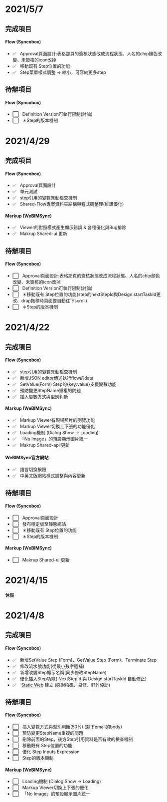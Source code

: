 # 2021/5/7

## 完成項目
#### Flow (Syncobox)
- ✅ &nbsp;&nbsp;Approval頁面設計:表格那頁的簽核狀態改成流程狀態、人名的chip顏色改變、未簽核的icon改掉
- ✅ &nbsp;&nbsp;移動既有 Step位置的功能
- ✅ &nbsp;&nbsp;Step菜單樣式調整 => 縮小，可容納更多step


## 待辦項目
#### Flow (Syncobox)
- ⬜️ &nbsp;&nbsp;Definition Version可執行限制(討論)
- ⬜️ &nbsp;&nbsp;＊Step的版本機制


# 2021/4/29

## 完成項目
#### Flow (Syncobox)

- ✅ &nbsp;&nbsp;Approval頁面設計
- ✅ &nbsp;&nbsp;單元測試
- ✅ &nbsp;&nbsp;step引用的變數異動檢查機制
- ✅ &nbsp;&nbsp;Shared-Flow專案資料夾結構與程式碼整理(維護優化)

#### Markup (WeBIMSync)

- ✅ &nbsp;&nbsp;Viewer的對照模式產生顯示錯誤 & 各種優化與Bug排除
- ✅ &nbsp;&nbsp;Makrup Shared-ui 更新

## 待辦項目
#### Flow (Syncobox)

- ⬜️ &nbsp;&nbsp;Approval頁面設計:表格那頁的簽核狀態改成流程狀態、人名的chip顏色改變、未簽核的icon改掉
- ⬜️ &nbsp;&nbsp;Definition Version可執行限制(討論)
- ⬜️ &nbsp;&nbsp;＊移動既有 Step位置的功能(step的nextStepId與Design.startTaskId更改、drap拖移時頁面要自動往下scroll)
- ⬜️ &nbsp;&nbsp;＊Step的版本機制


# 2021/4/22

## 完成項目
#### Flow (Syncobox)

- ✅ &nbsp;&nbsp;step引用的變數異動檢查機制
- ✅ &nbsp;&nbsp;新增JSON editor傳送執行flow的data
- ✅ &nbsp;&nbsp;SetValue(Form) Step的{key:value}支援變數功能
- ✅ &nbsp;&nbsp;預防變更StepName重複的問題
- ✅ &nbsp;&nbsp;插入變數方式與型別判斷

#### Markup (WeBIMSync)

- ✅ &nbsp;&nbsp;Markup Viewer有現場照片的瀏覽功能
- ✅ &nbsp;&nbsp;Markup Viewer切換上下張的功能優化
- ✅ &nbsp;&nbsp;Loading機制 (Dialog Show -> Loading)
- ✅ &nbsp;&nbsp;「No Image」的預設顯示圖片統一
- ✅ &nbsp;&nbsp;Makrup Shared-api 更新

#### WeBIMSync官方網站

- ✅ &nbsp;&nbsp;語言切換按鈕
- ✅ &nbsp;&nbsp;中英文版網站樣式調整與內容更新

## 待辦項目
#### Flow (Syncobox)

- ⬜️ &nbsp;&nbsp;Approval頁面設計
- ⬜️ &nbsp;&nbsp;發布穩定版至靜態網站
- ⬜️ &nbsp;&nbsp;＊移動既有 Step位置的功能
- ⬜️ &nbsp;&nbsp;＊Step的版本機制

#### Markup (WeBIMSync)

- ⬜️ &nbsp;&nbsp;Makrup Shared-ui 更新

# 2021/4/15

#### 休假

# 2021/4/8

## 完成項目
#### Flow (Syncobox)

- ✅ &nbsp;&nbsp;新增SetValue Step (Form)、GetValue Step (Form)、Terminate Step
- ✅ &nbsp;&nbsp;修改流水號功能(從最小數字遞補)
- ✅ &nbsp;&nbsp;新增改變Step顯示名稱(同步修改StepName)
- ✅ &nbsp;&nbsp;優化插入Step功能( NextStepId 與 Design.startTaskId 自動修正)
- ✅ &nbsp;&nbsp; [Static Web](https://ashy-sea-0b1e0bb00.azurestaticapps.net/) 建立 (感謝柏硯、易修、軒竹協助)


## 待辦項目
#### Flow (Syncobox)

- ⬜️ &nbsp;&nbsp;插入變數方式與型別判斷(50%) (剩下email的body)
- ⬜️ &nbsp;&nbsp;預防變更StepName重複的問題
- ⬜️ &nbsp;&nbsp;刪除前面的Step，後方Step引用資料是否有效的檢查機制
- ⬜️ &nbsp;&nbsp;移動既有 Step位置的功能
- ⬜️ &nbsp;&nbsp;優化 Step Inputs Expression
- ⬜️ &nbsp;&nbsp;Step的版本機制

#### Markup (WeBIMSync)

- ⬜️ &nbsp;&nbsp;Loading機制 (Dialog Show -> Loading)
- ⬜️ &nbsp;&nbsp;Markup Viewer切換上下張的優化
- ⬜️ &nbsp;&nbsp;「No Image」的預設顯示圖片統一
